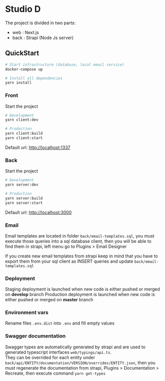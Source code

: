 # Studio D

The project is divided in two parts:
- web : Next.js
- back : Strapi (Node Js server)

## QuickStart


```bash
# Start infrastructure (database, local email service)
docker-compose up

# Install all dependencies
yarn install
```

### Front

Start the project

``` bash
# Development
yarn client:dev

# Production
yarn client:build
yarn client:start
```
Default url: [http://localhost:1337](http://localhost:1337)

### Back

Start the project

``` bash
# Development
yarn server:dev

# Production
yarn server:build
yarn server:start
```

Default url: [http://localhost:3000](http://localhost:3000)

### Email
Email templates are located in folder `back/email-templates.sql`, you must execute those queries into a sql database client, then you will be able to find them in strapi, left menu go to Plugins > Email Designer

If you create new email templates from strapi keep in mind that you have to export them from your sql client as INSERT queries and update `back/email-templates.sql`

### Deployment
Staging deployment is launched when new code is either pushed or merged on **develop** branch
Production deployment is launched when new code is either pushed or merged on **master** branch

### Environment vars
Rename files `.env.dist` into `.env` and fill empty values

### Swagger documentation
Swagger types are automatically generated by strapi and are used to generated typescript interfaces `web/typings/api.ts`.  
They can be overrided for each entity under `back/api/ENTITY/documentation/VERSION/overrides/ENTITY.json`, then you must regenerate the documentation from strapi, Plugins > Documentation > Recreate, then execute command `yarn get-types`
